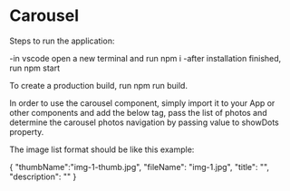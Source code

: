 # Carousel

Steps to run the application:

-in vscode open a new terminal and run npm i -after installation finished, run npm start

To create a production build, run npm run build.

In order to use the carousel component, simply import it to your App or other components and add the below tag, pass the list of photos and determine the carousel photos navigation by passing value to showDots property.

  <Carousel photos={PHOTOS} showDots={false}/>
  
The image list format should be like this example:

  {
    "thumbName":"img-1-thumb.jpg",
    "fileName": "img-1.jpg",
    "title": "",
    "description": ""
  }

